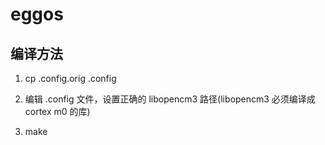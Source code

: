 # eggos

## 编译方法

1. cp .config.orig .config

2. 编辑 .config 文件，设置正确的 libopencm3 路径(libopencm3 必须编译成 cortex m0 的库)

3. make